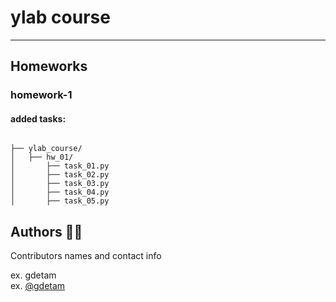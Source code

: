 # ylab course
***

## Homeworks

### homework-1

#### added tasks: <br>

```commandline

├── ylab_course/
│   ├── hw_01/   
│       ├── task_01.py
│       ├── task_02.py
│       ├── task_03.py
│       ├── task_04.py
│       ├── task_05.py
```

## Authors 👨‍💻

Contributors names and contact info

ex. gdetam  
ex. [@gdetam](https://t.me/onlygdetam)